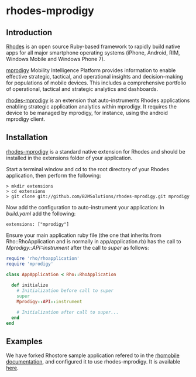 # rhodes-mprodigy

## Introduction
[Rhodes](http://www.motorola.com/Business/US-EN/RhoMobile+Suite/Rhodes) is an open source Ruby-based framework to rapidly build native apps for all major smartphone operating systems (iPhone, Android, RIM, Windows Mobile and Windows Phone 7).

[mprodigy](http://www.b2m-solutions.com/products-and-services/mprodigy/overview.aspx) Mobility Intelligence Platform provides information to enable effective strategic, tactical, and operational insights and decision-making for populations of mobile devices. This includes a comprehensive portfolio of operational, tactical and strategic analytics and dashboards.

[rhodes-mprodigy](https://github.com/B2MSolutions/rhodes-mprodigy) is an extension that auto-instruments Rhodes applications enabling strategic application analytics within mprodigy. It requires the device to be managed by mprodigy, for instance, using the android mprodigy client.

## Installation
[rhodes-mprodigy](https://github.com/B2MSolutions/rhodes-mprodigy) is a standard native extension for Rhodes and should be installed in the extensions folder of your application. 

Start a terminal window and cd to the root directory of your Rhodes application, then perform the following:

	> mkdir extensions
	> cd extensions
	> git clone git://github.com/B2MSolutions/rhodes-mprodigy.git mprodigy	

Now add the configuration to auto-instrument your application:
In *build.yaml* add the following:
	
	extensions: ["mprodigy"]

Ensure your main application ruby file (the one that inherits from Rho::RhoApplication and is normally in app/application.rb) has the call to *Mprodigy::API::instrument* after the call to *super* as follows:

```ruby
require 'rho/rhoapplication'
require 'mprodigy'

class AppApplication < Rho::RhoApplication
  
  def initialize
    # Initialization before call to super
    super
	Mprodigy::API::instrument

    # Initialization after call to super...
  end	  
end
```

## Examples
We have forked Rhostore sample application refered to in the [rhomobile documentation](http://docs.rhomobile.com/), and configured it to use rhodes-mprodigy. It is available [here](https://github.com/B2MSolutions/store).